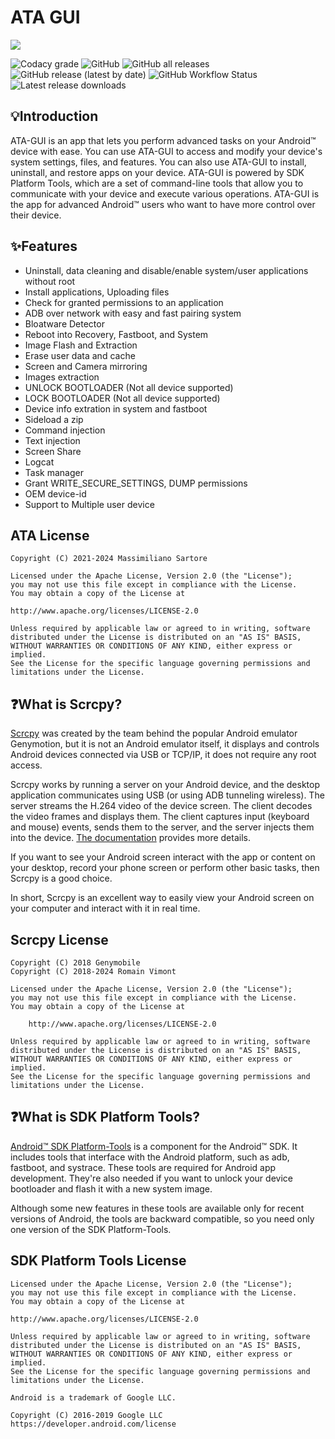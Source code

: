 # ATA GUI

<img src="docs/resources/banner.png">

![Codacy grade](https://img.shields.io/codacy/grade/27d499575ce84ce683866adf5645e9b5?cacheSeconds=3600) ![GitHub](https://img.shields.io/github/license/msartore/ATA-GUI?cacheSeconds=3600) ![GitHub all releases](https://img.shields.io/github/downloads/msartore/ATA-GUI/total?cacheSeconds=3600) ![GitHub release (latest by date)](https://img.shields.io/github/v/release/msartore/ATA-GUI?cacheSeconds=3600) ![GitHub Workflow Status](https://img.shields.io/github/actions/workflow/status/msartore/ATA-GUI/dotnet-desktop.yml?cacheSeconds=3600) ![Latest release downloads](https://img.shields.io/github/downloads/msartore/ATA-GUI/latest/total?label=downloads%20on%20latest&cacheSeconds=3600)



## 💡Introduction
ATA-GUI is an app that lets you perform advanced tasks on your Android™ device with ease. You can use ATA-GUI to access and modify your device's system settings, files, and features. You can also use ATA-GUI to install, uninstall, and restore apps on your device. ATA-GUI is powered by SDK Platform Tools, which are a set of command-line tools that allow you to communicate with your device and execute various operations. ATA-GUI is the app for advanced Android™ users who want to have more control over their device.

## ✨Features
* Uninstall, data cleaning and disable/enable system/user applications without root
* Install applications, Uploading files
* Check for granted permissions to an application
* ADB over network with easy and fast pairing system
* Bloatware Detector
* Reboot into Recovery, Fastboot, and System
* Image Flash and Extraction
* Erase user data and cache
* Screen and Camera mirroring
* Images extraction
* UNLOCK BOOTLOADER (Not all device supported)
* LOCK BOOTLOADER (Not all device supported)
* Device info extration in system and fastboot
* Sideload a zip
* Command injection
* Text injection
* Screen Share
* Logcat
* Task manager
* Grant WRITE_SECURE_SETTINGS, DUMP permissions
* OEM device-id
* Support to Multiple user device

## ATA License

    Copyright (C) 2021-2024 Massimiliano Sartore

    Licensed under the Apache License, Version 2.0 (the "License");
    you may not use this file except in compliance with the License.
    You may obtain a copy of the License at

    http://www.apache.org/licenses/LICENSE-2.0

    Unless required by applicable law or agreed to in writing, software
    distributed under the License is distributed on an "AS IS" BASIS,
    WITHOUT WARRANTIES OR CONDITIONS OF ANY KIND, either express or implied.
    See the License for the specific language governing permissions and
    limitations under the License.
    
## ❓What is Scrcpy?

[Scrcpy](https://github.com/Genymobile/scrcpy) was created by the team behind the popular Android emulator Genymotion, but it is not an Android emulator itself, it displays and controls Android devices connected via USB or TCP/IP, it does not require any root access.

Scrcpy works by running a server on your Android device, and the desktop application communicates using USB (or using ADB tunneling wireless). The server streams the H.264 video of the device screen. The client decodes the video frames and displays them. The client captures input (keyboard and mouse) events, sends them to the server, and the server injects them into the device. [The documentation](https://github.com/Genymobile/scrcpy/blob/master/DEVELOP.md) provides more details.

If you want to see your Android screen interact with the app or content on your desktop, record your phone screen or perform other basic tasks, then Scrcpy is a good choice.

In short, Scrcpy is an excellent way to easily view your Android screen on your computer and interact with it in real time.

## Scrcpy License

    Copyright (C) 2018 Genymobile
    Copyright (C) 2018-2024 Romain Vimont

    Licensed under the Apache License, Version 2.0 (the "License");
    you may not use this file except in compliance with the License.
    You may obtain a copy of the License at

        http://www.apache.org/licenses/LICENSE-2.0

    Unless required by applicable law or agreed to in writing, software
    distributed under the License is distributed on an "AS IS" BASIS,
    WITHOUT WARRANTIES OR CONDITIONS OF ANY KIND, either express or implied.
    See the License for the specific language governing permissions and
    limitations under the License.


## ❓What is SDK Platform Tools?

[Android™ SDK Platform-Tools](https://developer.android.com/studio/releases/platform-tools.html) is a component for the Android™ SDK. It includes tools that interface with the Android platform, such as adb, fastboot, and systrace. These tools are required for Android app development. They're also needed if you want to unlock your device bootloader and flash it with a new system image.

Although some new features in these tools are available only for recent versions of Android, the tools are backward compatible, so you need only one version of the SDK Platform-Tools.

## SDK Platform Tools License

    Licensed under the Apache License, Version 2.0 (the "License");
    you may not use this file except in compliance with the License.
    You may obtain a copy of the License at

    http://www.apache.org/licenses/LICENSE-2.0

    Unless required by applicable law or agreed to in writing, software
    distributed under the License is distributed on an "AS IS" BASIS,
    WITHOUT WARRANTIES OR CONDITIONS OF ANY KIND, either express or implied.
    See the License for the specific language governing permissions and
    limitations under the License.
    
    Android is a trademark of Google LLC.

    Copyright (C) 2016-2019 Google LLC	https://developer.android.com/license

